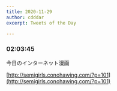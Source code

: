 ```yaml
---
title: 2020-11-29
author: cdddar
excerpt: Tweets of the Day

---
```


### 02:03:45

今日のインターネット漫画

[http://semigirls.conohawing.com/?p=101](http://semigirls.conohawing.com/?p=101)
